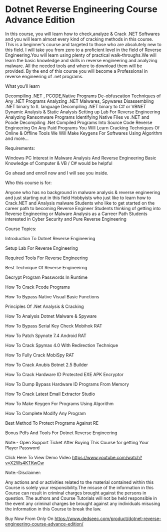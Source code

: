 # Dotnet Reverse Engineering Course Advance Edition
In this course, you will learn how to check,analyze &amp; Crack .NET Softwares and you will learn almost every kind of cracking methods in this course. This is a beginner’s course and targeted to those who are absolutely new to this field. I will take you from zero to a proficient level in the field of Reverse Engineering.You will learn using plenty of practical walk-throughs.We will learn the basic knowledge and skills in reverse engineering and analyzing malware. All the needed tools and where to download them will be provided. By the end of this course you will become a Professional in reverse engineering of .net programs.



What you’ll learn

Decompiling .NET , PCODE,Native Programs
De-obfuscation Techniques of Any  .NET Programs
Analyzing .NET Malwares, Spywares
Disassembling .NET binary to IL language
Decompiling .NET binary to C# or VBNET
Dynamic Analysis & Static Analysis
Setting up Lab For Reverse Engineering
Analyzing Ransomware Programs
Identifying Native Files vs .NET and Pcode
Decompiling .Net Compiled Programs Into Source Code
Reverse Engineering On Any Paid Programs
You Will Learn Cracking Techniques Of Online & Offline Tools
We Will Make Keygens For Softwares Using Algorithm
and more…

Requirements:

Windows PC
Interest in Malware Analysis And Reverse Engineering
Basic Knowledge of  Computer & VB / C#  would be helpful

Go ahead and enroll now and I will see you inside.

Who this course is for:

Anyone who has no background in malware analysis & reverse engineering and just starting out in this field
Hobbyists who just like to learn how to Crack.NET and Analysis malware
Students who like to get started on the career path to becoming Reverse Engineer
Students thinking of getting into Reverse Engineering or Malware Analysis as a Carreer Path
Students interested in Cyber Security and Pure Reverse Engineering

Course Topics:

Introduction To Dotnet Reverse Engineering

Setup Lab For Reverse Engineering

Required Tools For Reverse Engineering

Best Technique Of Reverse Engineeirng

Decrypt Program Passwords In Runtime

How To Crack Pcode Programs

How To Bypass Native Visual Basic Functions

Principles Of .Net Analysis & Cracking

How To Analysis Dotnet Malware & Spyware

How To Bypass Serial Key Check Mobihok RAT

How To Patch Spynote 7.4 Android RAT

How To Crack Spymax 4.0 With Redirection Technique

How To Fully Crack MobiSpy RAT

How To Crack Anubis Botnet 2.5 Builder

How To Crack Hardware ID Protected EXE APK Encryptor

How To Dump Bypass Hardware ID Programs From Memory

How To Crack Latest Email Extractor Studio

How To Make Keygen For Programs Using Algorithm

How To Complete Modify Any Program

Best Method To Protect Programs Against RE

Bonus Pdfs And Tools For Dotnet Reverse Engineering

Note:- Open Support Ticket After Buying This Course for getting Your Player Password

Click Here To View Demo Video
https://www.youtube.com/watch?v=X2Ws4KTKwCw

Note:-Disclaimer:

Any actions and or activities related to the material contained within this Course is solely your responsibility.The misuse of the information in this Course can result in criminal charges brought against the persons in question. The authors and Course Tutorials will not be held responsible in the event any criminal charges be brought against any individuals misusing the information in this Course to break the law.

Buy Now From Only On
https://www.dedseec.com/product/dotnet-reverse-engineering-course-advance-edition/
